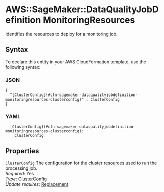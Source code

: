 # AWS::SageMaker::DataQualityJobDefinition MonitoringResources<a name="aws-properties-sagemaker-dataqualityjobdefinition-monitoringresources"></a>

Identifies the resources to deploy for a monitoring job\.

## Syntax<a name="aws-properties-sagemaker-dataqualityjobdefinition-monitoringresources-syntax"></a>

To declare this entity in your AWS CloudFormation template, use the following syntax:

### JSON<a name="aws-properties-sagemaker-dataqualityjobdefinition-monitoringresources-syntax.json"></a>

```
{
  "[ClusterConfig](#cfn-sagemaker-dataqualityjobdefinition-monitoringresources-clusterconfig)" : ClusterConfig
}
```

### YAML<a name="aws-properties-sagemaker-dataqualityjobdefinition-monitoringresources-syntax.yaml"></a>

```
  [ClusterConfig](#cfn-sagemaker-dataqualityjobdefinition-monitoringresources-clusterconfig):
    ClusterConfig
```

## Properties<a name="aws-properties-sagemaker-dataqualityjobdefinition-monitoringresources-properties"></a>

`ClusterConfig` <a name="cfn-sagemaker-dataqualityjobdefinition-monitoringresources-clusterconfig"></a>
The configuration for the cluster resources used to run the processing job\.  
_Required_: Yes  
_Type_: [ClusterConfig](aws-properties-sagemaker-dataqualityjobdefinition-clusterconfig.md)  
_Update requires_: [Replacement](https://docs.aws.amazon.com/AWSCloudFormation/latest/UserGuide/using-cfn-updating-stacks-update-behaviors.html#update-replacement)
